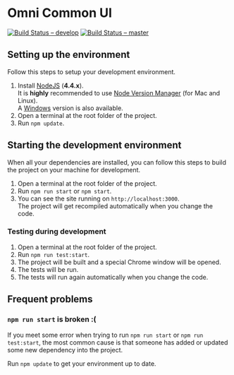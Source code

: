 # Omni Common UI

[![Build Status – develop](https://travis-ci.org/e1-bsd/omni-common-ui.svg?branch=develop)](https://travis-ci.org/e1-bsd/omni-common-ui)
[![Build Status – master](https://travis-ci.org/e1-bsd/omni-common-ui.svg?branch=master)](https://travis-ci.org/e1-bsd/omni-common-ui)

## Setting up the environment

Follow this steps to setup your development environment.

1. Install [NodeJS](https://nodejs.org/) (**4.4.x**).  
It is **highly** recommended to use [Node Version Manager](https://github.com/creationix/nvm) (for Mac and Linux).  
A [Windows](https://github.com/coreybutler/nvm-windows) version is also available.
2. Open a terminal at the root folder of the project.
3. Run `npm update`.

## Starting the development environment

When all your dependencies are installed, you can follow this steps to build the project on your machine for development.

1. Open a terminal at the root folder of the project.
2. Run `npm run start` or `npm start`.
3. You can see the site running on `http://localhost:3000`.  
The project will get recompiled automatically when you change the code.

### Testing during development

1. Open a terminal at the root folder of the project.
2. Run `npm run test:start`.
3. The project will be built and a special Chrome window will be opened.
4. The tests will be run.
5. The tests will run again automatically when you change the code.

## Frequent problems

### `npm run start` is broken :(

If you meet some error when trying to run `npm run start` or `npm run test:start`, the most common cause is that someone has added or updated some new dependency into the project.

Run `npm update` to get your environment up to date.
